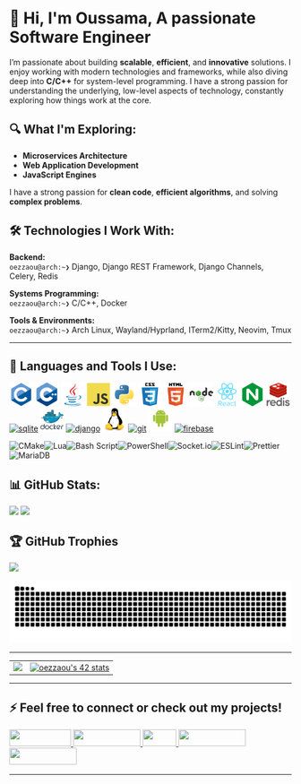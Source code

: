 # 👋 Hi, I'm Oussama, A passionate Software Engineer

I’m passionate about building **scalable**, **efficient**, and **innovative** solutions. I enjoy working with modern technologies and frameworks, while also diving deep into **C/C++** for system-level programming. I have a strong passion for understanding the underlying, low-level aspects of technology, constantly exploring how things work at the core.

## 🔍 What I'm Exploring:
- **Microservices Architecture**
- **Web Application Development**
- **JavaScript Engines**

I have a strong passion for **clean code**, **efficient algorithms**, and solving **complex problems**.

## 🛠️ Technologies I Work With:

**Backend:**  
`oezzaou@arch:~❯` Django, Django REST Framework, Django Channels, Celery, Redis  

**Systems Programming:**  
`oezzaou@arch:~❯` C/C++, Docker  

**Tools & Environments:**  
`oezzaou@arch:~❯` Arch Linux, Wayland/Hyprland, ITerm2/Kitty, Neovim, Tmux

---

## 🚀 Languages and Tools I Use: ##
<p>
<a target="_blank" href="https://raw.githubusercontent.com/devicons/devicon/master/icons/c/c-original.svg" style="display: inline-block;"><img src="https://raw.githubusercontent.com/devicons/devicon/master/icons/c/c-original.svg" alt="c" width="42" height="42" /></a>
<a target="_blank" href="https://raw.githubusercontent.com/devicons/devicon/master/icons/cplusplus/cplusplus-original.svg" style="display: inline-block;"><img src="https://raw.githubusercontent.com/devicons/devicon/master/icons/cplusplus/cplusplus-original.svg" alt="cplusplus" width="42" height="42" /></a>
<a target="_blank" href="https://raw.githubusercontent.com/devicons/devicon/master/icons/java/java-original.svg" style="display: inline-block;"><img src="https://raw.githubusercontent.com/devicons/devicon/master/icons/java/java-original.svg" alt="java" width="42" height="42" /></a>
<a target="_blank" href="https://raw.githubusercontent.com/devicons/devicon/master/icons/javascript/javascript-original.svg" style="display: inline-block;"><img src="https://raw.githubusercontent.com/devicons/devicon/master/icons/javascript/javascript-original.svg" alt="javascript" width="42" height="42" /></a>
<a target="_blank" href="https://raw.githubusercontent.com/devicons/devicon/master/icons/python/python-original.svg" style="display: inline-block;"><img src="https://raw.githubusercontent.com/devicons/devicon/master/icons/python/python-original.svg" alt="python" width="42" height="42" /></a>
<a target="_blank" href="https://raw.githubusercontent.com/devicons/devicon/master/icons/css3/css3-original-wordmark.svg" style="display: inline-block;"><img src="https://raw.githubusercontent.com/devicons/devicon/master/icons/css3/css3-original-wordmark.svg" alt="css3" width="42" height="42" /></a>
<a target="_blank" href="https://raw.githubusercontent.com/devicons/devicon/master/icons/html5/html5-original-wordmark.svg" style="display: inline-block;"><img src="https://raw.githubusercontent.com/devicons/devicon/master/icons/html5/html5-original-wordmark.svg" alt="html5" width="42" height="42" /></a>
<a target="_blank" href="https://raw.githubusercontent.com/devicons/devicon/master/icons/nodejs/nodejs-original-wordmark.svg" style="display: inline-block;"><img src="https://raw.githubusercontent.com/devicons/devicon/master/icons/nodejs/nodejs-original-wordmark.svg" alt="nodejs" width="42" height="42" /></a>
<a target="_blank" href="https://raw.githubusercontent.com/devicons/devicon/master/icons/react/react-original-wordmark.svg" style="display: inline-block;"><img src="https://raw.githubusercontent.com/devicons/devicon/master/icons/react/react-original-wordmark.svg" alt="react" width="42" height="42" /></a>
<a target="_blank" href="https://raw.githubusercontent.com/devicons/devicon/master/icons/nginx/nginx-original.svg" style="display: inline-block;"><img src="https://raw.githubusercontent.com/devicons/devicon/master/icons/nginx/nginx-original.svg" alt="nginx" width="42" height="42" /></a>
<a target="_blank" href="https://raw.githubusercontent.com/devicons/devicon/master/icons/redis/redis-original-wordmark.svg" style="display: inline-block;"><img src="https://raw.githubusercontent.com/devicons/devicon/master/icons/redis/redis-original-wordmark.svg" alt="redis" width="42" height="42" /></a>
<a target="_blank" href="https://www.vectorlogo.zone/logos/sqlite/sqlite-icon.svg" style="display: inline-block;"><img src="https://www.vectorlogo.zone/logos/sqlite/sqlite-icon.svg" alt="sqlite" width="42" height="42" /></a>
<a target="_blank" href="https://raw.githubusercontent.com/devicons/devicon/master/icons/docker/docker-original-wordmark.svg" style="display: inline-block;"><img src="https://raw.githubusercontent.com/devicons/devicon/master/icons/docker/docker-original-wordmark.svg" alt="docker" width="42" height="42" /></a>
<a target="_blank" href="https://cdn.worldvectorlogo.com/logos/django.svg" style="display: inline-block;"><img src="https://cdn.worldvectorlogo.com/logos/django.svg" alt="django" width="42" height="42" /></a>
<a target="_blank" href="https://raw.githubusercontent.com/devicons/devicon/master/icons/linux/linux-original.svg" style="display: inline-block;"><img src="https://raw.githubusercontent.com/devicons/devicon/master/icons/linux/linux-original.svg" alt="linux" width="42" height="42" /></a>
<a target="_blank" href="https://www.vectorlogo.zone/logos/git-scm/git-scm-icon.svg" style="display: inline-block;"><img src="https://www.vectorlogo.zone/logos/git-scm/git-scm-icon.svg" alt="git" width="42" height="42" /></a>
<a target="_blank" href="https://raw.githubusercontent.com/devicons/devicon/master/icons/android/android-original-wordmark.svg" style="display: inline-block;"><img src="https://raw.githubusercontent.com/devicons/devicon/master/icons/android/android-original-wordmark.svg" alt="android" width="42" height="42" /></a>
<a target="_blank" href="https://www.vectorlogo.zone/logos/firebase/firebase-icon.svg" style="display: inline-block;"><img src="https://www.vectorlogo.zone/logos/firebase/firebase-icon.svg" alt="firebase" width="42" height="42" /></a>
</p>

![CMake](https://img.shields.io/badge/CMake-%23008FBA.svg?style=for-the-badge&logo=cmake&logoColor=white)![Lua](https://img.shields.io/badge/lua-%232C2D72.svg?style=for-the-badge&logo=lua&logoColor=white)![Bash Script](https://img.shields.io/badge/bash_script-%23121011.svg?style=for-the-badge&logo=gnu-bash&logoColor=white)![PowerShell](https://img.shields.io/badge/PowerShell-%235391FE.svg?style=for-the-badge&logo=powershell&logoColor=white)![Socket.io](https://img.shields.io/badge/Socket.io-black?style=for-the-badge&logo=socket.io&badgeColor=010101)![ESLint](https://img.shields.io/badge/ESLint-4B3263?style=for-the-badge&logo=eslint&logoColor=white)![Prettier](https://img.shields.io/badge/prettier-%23F7B93E.svg?style=for-the-badge&logo=prettier&logoColor=black)![MariaDB](https://img.shields.io/badge/MariaDB-003545?style=for-the-badge&logo=mariadb&logoColor=white)<br>
## 📊 GitHub Stats: ##
![](https://github-readme-stats.vercel.app/api?username=exoks&theme=transparent&hide_border=true&include_all_commits=false&count_private=false)
![](https://github-readme-stats.vercel.app/api/top-langs/?username=exoks&theme=transparent&hide_border=true&include_all_commits=false&count_private=false&layout=compact)

## 🏆 GitHub Trophies ##
![](https://github-profile-trophy.vercel.app/?username=exoks&theme=tokyonight&no-frame=true&no-bg=true&margin-w=4)

<!-- Proudly created with GPRM ( https://gprm.itsvg.in ) -->
<!-- Snake picture -->
<picture>
  <source media="(prefers-color-scheme: dark)" srcset="https://raw.githubusercontent.com/exoks/exoks/output/github-snake-dark.svg" />
  <source media="(prefers-color-scheme: light)" srcset="https://raw.githubusercontent.com/exoks/exoks/output/github-snake.svg" />
  <img alt="github-snake" src="https://raw.githubusercontent.com/exoks/exoks/output/github-snake.svg" />
</picture>

---

<div align="center">
  <table>
    <tr>
      <td>
        <img src="https://quotes-github-readme.vercel.app/api?type=vertical&theme=dark">
      </td>
      <td align="right">
        <a href="https://github.com/oakoudad/badge42">
          <img src="https://badge.mediaplus.ma/greenbinary/oezzaou" alt="oezzaou's 42 stats">
        </a>
      </td>
    </tr>
  </table>
</div>

---

## ⚡️ Feel free to connect or check out my projects! ##

<a href="oussama.ezzaou@gmail.com">
    <img src="https://img.shields.io/badge/-Gmail-000?style=flat&logo=Gmail&logoColor=ea4335&labelColor=000" width="110" height="30">
</a>

<a href="https://discord.com/users/801201724094283807">
    <img src="https://img.shields.io/badge/-discord-000?style=flat&logo=discord&logoColor=fff&labelColor=000" width="120" height="30">
</a>

<a href="https://twitter.com/oussamaezzaou">
    <img src="https://img.shields.io/badge/-X-000?style=flat&logo=X&logoColor=fff&labelColor=000" width="60" height="30">
</a>

<a href="https://www.instagram.com/ous_sama_ezz/">
    <img src="https://img.shields.io/badge/-instagram-000?style=flat&logo=instagram&logoColor=fff&labelColor=000" width="120" height="30">
</a>

<a href="https://www.linkedin.com/in/oussama-ezzaou-9b7a932a1/">
    <img src="https://img.shields.io/badge/-linkedin-000?style=flat&logo=linkedin&logoColor=fff&labelColor=000" width="120" height="30">
</a>

---
